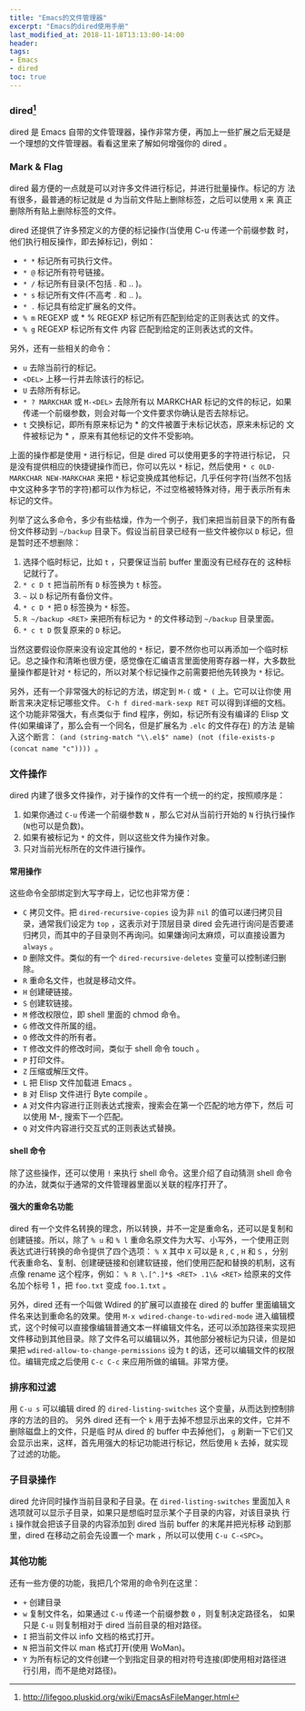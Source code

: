 ```yaml
---
title: "Emacs的文件管理器"
excerpt: "Emacs的dired使用手册"
last_modified_at: 2018-11-18T13:13:00-14:00
header:
tags:
- Emacs
- dired
toc: true
---
```

### dired[^1]
[^1]: <http://lifegoo.pluskid.org/wiki/EmacsAsFileManger.html>

dired 是 Emacs 自带的文件管理器，操作非常方便，再加上一些扩展之后无疑是一个理想的文件管理器。看看这里来了解如何增强你的 dired 。

### Mark & Flag

dired 最方便的一点就是可以对许多文件进行标记，并进行批量操作。标记的方 法有很多，最普通的标记就是 d 为当前文件贴上删除标签，之后可以使用 x 来 真正删除所有贴上删除标签的文件。

dired 还提供了许多预定义的方便的标记操作(当使用 C-u 传递一个前缀参数 时，他们执行相反操作，即去掉标记)，例如：
+ `* *` 标记所有可执行文件。
+ `* @` 标记所有符号链接。
+ `* /` 标记所有目录(不包括 . 和 .. )。
+ `* s` 标记所有文件(不高考 . 和 .. )。
+ `* .` 标记具有给定扩展名的文件。
+ `% m` REGEXP <RET> 或 * % REGEXP <RET> 标记所有匹配到给定的正则表达式 的文件。
+ `% g` REGEXP <RET> 标记所有文件 内容 匹配到给定的正则表达式的文件。

另外，还有一些相关的命令：
+ `u` 去除当前行的标记。
+ `<DEL>` 上移一行并去除该行的标记。
+ `U` 去除所有标记。
+ `* ? MARKCHAR` 或 `M-<DEL>` 去除所有以 MARKCHAR 标记的文件的标记，如果 传递一个前缀参数，则会对每一个文件要求你确认是否去除标记。
+ `t` 交换标记，即所有原来标记为 * 的文件被置于未标记状态，原来未标记的 文件被标记为 * ，原来有其他标记的文件不受影响。

上面的操作都是使用 `*` 进行标记，但是 dired 可以使用更多的字符进行标记， 只是没有提供相应的快捷键操作而已，你可以先以 `*` 标记，然后使用 `* c OLD-MARKCHAR NEW-MARKCHAR` 来把 `*` 标记变换成其他标记，几乎任何字符(当然不包括中文这种多字节的字符)都可以作为标记，不过空格被特殊对待，用于表示所有未标记的文件。

列举了这么多命令，多少有些枯燥，作为一个例子，我们来把当前目录下的所有备份文件移动到 `~/backup` 目录下。假设当前目录已经有一些文件被你以 `D` 标记，但是暂时还不想删除：
1. 选择个临时标记，比如 `t` ，只要保证当前 buffer 里面没有已经存在的 这种标记就行了。
2. `* c D t` 把当前所有 `D` 标签换为 `t` 标签。
3. `~` 以 `D` 标记所有备份文件。
4. `* c D *` 把 `D` 标签换为 `*` 标签。
5. `R ~/backup <RET>` 来把所有标记为 `*` 的文件移动到 `~/backup` 目录里面。
6. `* c t D` 恢复原来的 `D` 标记。

当然这要假设你原来没有设定其他的 `*` 标记，要不然你也可以再添加一个临时标记。总之操作和清晰也很方便，感觉像在汇编语言里面使用寄存器一样，大多数批量操作都是针对 `*` 标记的，所以对某个标记操作之前需要把他先转换为 `*` 标记。

另外，还有一个非常强大的标记的方法，绑定到 `M-(` 或 `* (` 上。它可以让你使 用断言来决定标记哪些文件。 `C-h f dired-mark-sexp RET` 可以得到详细的文档。 这个功能非常强大，有点类似于 find 程序，例如，标记所有没有编译的 Elisp 文件(如果编译了，那么会有一个同名，但是扩展名为 `.elc` 的文件存在) 的方法 是输入这个断言： `(and (string-match "\\.el$" name) (not (file-exists-p (concat name "c")))) `。

### 文件操作

dired 内建了很多文件操作，对于操作的文件有一个统一的约定，按照顺序是：

1. 如果你通过 `C-u` 传递一个前缀参数 `N` ，那么它对从当前行开始的 `N` 行执行操作(`N`也可以是负数)。
2. 如果有被标记为 `*` 的文件，则以这些文件为操作对象。
3. 只对当前光标所在的文件进行操作。

#### 常用操作

这些命令全部绑定到大写字母上，记忆也非常方便：
+ `C` 拷贝文件。把 `dired-recursive-copies` 设为非 `nil` 的值可以递归拷贝目录，通常我们设定为 `top` ，这表示对于顶层目录 dired 会先进行询问是否要递归拷贝，而其中的子目录则不再询问。如果嫌询问太麻烦，可以直接设置为 `always` 。
+ `D` 删除文件。类似的有一个 `dired-recursive-deletes` 变量可以控制递归删 除。
+ `R` 重命名文件，也就是移动文件。
+ `H` 创建硬链接。
+ `S` 创建软链接。
+ `M` 修改权限位，即 shell 里面的 chmod 命令。
+ `G` 修改文件所属的组。
+ `O` 修改文件的所有者。
+ `T` 修改文件的修改时间，类似于 shell 命令 touch 。
+ `P` 打印文件。
+ `Z` 压缩或解压文件。
+ `L` 把 Elisp 文件加载进 Emacs 。
+ `B` 对 Elisp 文件进行 Byte compile 。
+ `A` 对文件内容进行正则表达式搜索，搜索会在第一个匹配的地方停下，然后 可以使用 M-, 搜索下一个匹配。
+ `Q` 对文件内容进行交互式的正则表达式替换。

#### shell 命令
除了这些操作，还可以使用 `!` 来执行 shell 命令。这里介绍了自动猜测 shell 命令的办法，就类似于通常的文件管理器里面以关联的程序打开了。

#### 强大的重命名功能
dired 有一个文件名转换的理念，所以转换，并不一定是重命名，还可以是复制和创建链接。所以，除了 `% u` 和 `% l` 重命名原文件为大写、小写外，一个使用正则表达式进行转换的命令提供了四个选项： `% X` 其中 `X` 可以是 `R` , `C` , `H` 和 `S` ，分别代表重命名、复制、创建硬链接和创建软链接，他们使用匹配和替换的机制，这有点像 rename 这个程序，例如： `% R \.[^.]*$ <RET> .1\& <RET>` 给原来的文件名加个标号 1 ，把 `foo.txt` 变成 `foo.1.txt` 。

另外，dired 还有一个叫做 Wdired 的扩展可以直接在 dired 的 buffer 里面编辑文件名来达到重命名的效果。使用 `M-x wdired-change-to-wdired-mode` 进入编辑模式，这个时候可以直接像编辑普通文本一样编辑文件名，还可以添加路径来实现把文件移动到其他目录。除了文件名可以编辑以外，其他部分被标记为只读，但是如果把 `wdired-allow-to-change-permissions` 设为 t 的话，还可以编辑文件的权限位。编辑完成之后使用 `C-c C-c` 来应用所做的编辑。非常方便。

### 排序和过滤
用 `C-u s` 可以编辑 dired 的 `dired-listing-switches` 这个变量，从而达到控制排序的方法的目的。
另外 dired 还有一个 `k` 用于去掉不想显示出来的文件，它并不删除磁盘上的文件，只是临 时从 dired 的 buffer 中去掉他们， `g` 刷新一下它们又会显示出来，这样，首先用强大的标记功能进行标记，然后使用 `k` 去掉，就实现了过滤的功能。

### 子目录操作
dired 允许同时操作当前目录和子目录。在 `dired-listing-switches` 里面加入 `R` 选项就可以显示子目录，如果只是想临时显示某个子目录的内容，对该目录执 行 `i` 操作就会把该子目录的内容添加到 dired 当前 buffer 的末尾并把光标移 动到那里，dired 在移动之前会先设置一个 mark ，所以可以使用 `C-u C-<SPC>`。 

### 其他功能
还有一些方便的功能，我把几个常用的命令列在这里：

* `+` 创建目录
* `w` 复制文件名，如果通过 `C-u` 传递一个前缀参数 `0` ，则复制决定路径名， 如果只是 `C-u` 则复制相对于 dired 当前目录的相对路径。
* `I` 把当前文件以 info 文档的格式打开。
* `N` 把当前文件以 man 格式打开(使用 WoMan)。
* `Y` 为所有标记的文件创建一个到指定目录的相对符号连接(即使用相对路径进 行引用，而不是绝对路径)。

